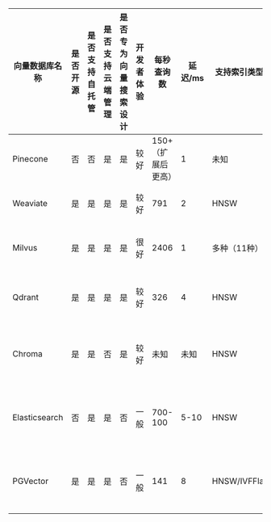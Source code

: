 | 向量数据库名称 | 是否开源 | 是否支持自托管 | 是否支持云端管理 | 是否专为向量搜索设计 | 开发者体验 | 每秒查询数       | 延迟/ms   | 支持索引类型   | 是否支持混合搜索 | 是否支持磁盘索引 | 是否支持角色访问控制 | 是否动态分片       | 是否支持托管计划 | 价格（50k向量）/美元 | 价格（20M向量）/美元     |
| -------------- | -------- | -------------- | ---------------- | -------------------- | ---------- | ---------------- | --------- | ------------- | ---------------- | ---------------- | -------------------- | ----------------- | -------------- | --------------------- | ----------------------- |
| Pinecone       | 否       | 否             | 是               | 是                  | 较好       | 150+（扩展后更高） | 1         | 未知          | 是              | 否               | 未知                 | 未知              | 是             | 70                    | 227（高性能版为2074）    |
| Weaviate       | 是       | 是             | 是               | 是                  | 较好       | 791              | 2         | HNSW          | 是              | 是               | 否，静态分片          | 是                | 是             | 25起                  | 1536                    |
| Milvus         | 是       | 是             | 是               | 是                  | 很好       | 2406             | 1         | 多种（11种）   | 是              | 是               | 是                    | 是                | 是             | 65起                  | 309（高性能版为2291）    |
| Qdrant         | 是       | 是             | 是               | 是                  | 较好       | 326              | 4         | HNSW          | 是              | 是               | 是                    | 是                | 是             | 9起                   | 281（高性能版为820）     |
| Chroma         | 是       | 是             | 否               | 是                  | 较好       | 未知             | 未知       | HNSW          | 是              | 是               | 否，静态分片          | 是（静态分片）   | 是（自托管免费） | 自托管免费            | 自托管免费              |
| Elasticsearch  | 否       | 是             | 是               | 否                  | 一般       | 700-100          | 5-10      | HNSW          | 是              | 否               | 是                    | 是                | 是（自托管免费） | 不定                  | 1225                   |
| PGVector       | 是       | 是             | 是               | 否                  | 一般       | 141              | 8         | HNSW/IVFFlat  | 是              | 是               | -                    | -                | 是（自托管免费） | 不定                  | 不定                    |